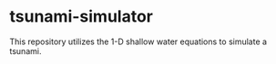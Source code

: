 # tsunami-simulator
This repository utilizes the 1-D shallow water equations to simulate a tsunami.
